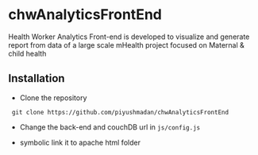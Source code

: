 # chwAnalyticsFrontEnd
 Health Worker Analytics Front-end is developed to visualize and  generate report from data of a large scale mHealth project focused on Maternal &amp; child health

Installation 
-------------

- Clone the repository 
```shell
 git clone https://github.com/piyushmadan/chwAnalyticsFrontEnd 
``` 

- Change the back-end and couchDB url in `js/config.js`

- symbolic link it to apache html folder 
